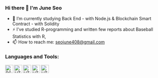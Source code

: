 ### Hi there 👋 I'm June Seo

<!--
**giirafe/giirafe** is a ✨ _special_ ✨ repository because its `README.md` (this file) appears on your GitHub profile.

Here are some ideas to get you started:

- 🔭 I’m currently working on ...
- 🌱 I’m currently learning ...
- 👯 I’m looking to collaborate on ...
- 🤔 I’m looking for help with ...
- 💬 Ask me about ...
- 📫 How to reach me: ...
- 😄 Pronouns: ...
- ⚡ Fun fact: ...
-->

- 🔭 I’m currently studying Back End - with Node.js & Blockchain Smart Contract - with Solidity
- ⚡ I've studied R-programming and written few reports about Baseball Statistics with R, 
- 📫 How to reach me: seojune408@gmail.com

### Languages and Tools:

<img align="left" alt="RStudio" width="26px" src="https://cdn.jsdelivr.net/npm/simple-icons@3.4.0/icons/rstudio.svg" />

<img align="left" alt="HTML5" width="26px" src="https://cdn.jsdelivr.net/npm/simple-icons@3.4.0/icons/r.svg" />

<img align="left" alt="HTML5" width="26px" src="https://img1.daumcdn.net/thumb/R800x0/?scode=mtistory2&fname=https%3A%2F%2Fblog.kakaocdn.net%2Fdn%2FDGM2Y%2FbtqwIi3c40a%2FtbVlnqOBH5ovawaVBCmEF0%2Fimg.png" />

<img align="left" alt="HTML5" width="26px" src="https://ww.namu.la/s/d59b18ca16c075c57c5ebe902e14d46c58e2df1d638605017382993a696c0c8c2313077356a2bd90892fa9e00c704b6832c07c8981482d4d3b88ccb2848da73142a440a665710e13ce579236ead5ce33" />

<img align="left" alt="HTML5" width="26px" src="[https://ww.namu.la/s/d59b18ca16c075c57c5ebe902e14d46c58e2df1d638605017382993a696c0c8c2313077356a2bd90892fa9e00c704b6832c07c8981482d4d3b88ccb2848da73142a440a665710e13ce579236ead5ce33](https://www.google.com/url?sa=i&url=https%3A%2F%2Fsolidity-kr.readthedocs.io%2F&psig=AOvVaw1H2ZLLTujNoPguyme-Scxe&ust=1676708068836000&source=images&cd=vfe&ved=0CBAQjRxqFwoTCOjYvriOnP0CFQAAAAAdAAAAABAE)" />


